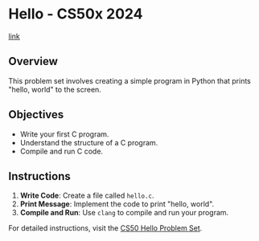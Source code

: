 # Hello - CS50x 2024
[link](https://cs50.harvard.edu/x/2024/psets/6/hello/)

## Overview
This problem set involves creating a simple program in Python that prints "hello, world" to the screen.

## Objectives
- Write your first C program.
- Understand the structure of a C program.
- Compile and run C code.

## Instructions
1. **Write Code**: Create a file called `hello.c`.
2. **Print Message**: Implement the code to print "hello, world".
3. **Compile and Run**: Use `clang` to compile and run your program.

For detailed instructions, visit the [CS50 Hello Problem Set](https://cs50.harvard.edu/x/2024/psets/6/hello/).
